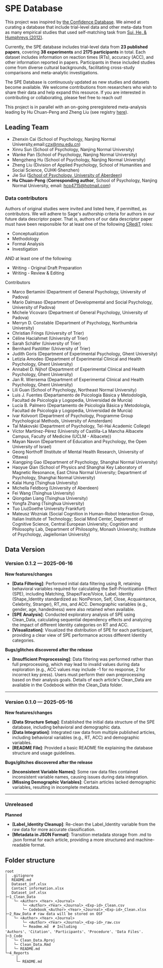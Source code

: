 # SPE Database

This project was inspired by [the Confidence Database](https://doi.org/10.1038/s41562-019-0813-1). We aimed at curating a database that include trial-level data and other meta-data from as many empirical studies that used self-matching task from [Sui, He, &amp; Humphreys (2012)](http://www.ncbi.nlm.nih.gov/pubmed/22963229). <!-- OSF, preprint, and publication links will be directly added to this paragraph -->

Currently, the SPE database includes trial-level data from **23 published papers**, covering **38 experiments** and **2175 participants** in total. Each dataset includes information on reaction times (RTs), accuracy (ACC), and other information reported in papers. Participants in these included studies come from diverse cultural backgrounds, facilitating cross-study comparisons and meta-analytic investigations.

The SPE Database is continuously updated as new studies and datasets become available. We welcome contributions from researchers who wish to share their data and help expand this resource. If you are interested in contributing or collaborating, please feel free to reach out!

This project is in parallel with an on-going preregistered meta-analysis leading by Hu Chuan-Peng and Zheng Liu (see registry [here](https://osf.io/euqmf)).

## Leading Team

- Zhenxin Cai (School of Psychology, Nanjing Normal University,email:[czx@nnu.edu.cn](czx@nnu.edu.cn))
- Xinru Sun (School of Psychology, Nanjing Normal University)
- Wanke Pan (School of Psychology, Nanjing Normal University)
- Mengzheng Hu (School of Psychology, Nanjing Normal University)
- Zheng Liu (Division of Applied Psychology, School of Humanities and Social Science, CUHK-Shenzhen)
- Jie Sui ([School of Psychology, University of Aberdeen](https://www.abdn.ac.uk/people/jie.sui))
- **Hu Chuan-Peng** (**Corresponding author**, School of Psychology, Nanjing Normal University, email: [hcp4715@hotmail.com](hcp4715@hotmail.com))

### Data contributors

Authors of original studies were invited and listed here, if permitted, as contributors. We will adhere to Sage's authorship criteria for authors in our future data descriptor paper. That is, authors of our data descriptor paper must have been responsible for at least one of the following [CRediT](https://us.sagepub.com/en-us/nam/credit) roles:

- Conceptualization
- Methodology
- Formal Analysis
- Investigation

AND at least one of the following:

- Writing - Original Draft Preparation
- Writing - Review & Editing

Contributors

- Marco Bertamini (Department of General Psychology, University of Padova)
- Mario Dalmaso (Department of Developmental and Social Psychology, University of Padova)
- Michele Vicovaro (Department of General Psychology, University of Padova)
- Merryn D. Constable (Department of Psychology, Northumbria University)
- Christian Frings (University of Trier)
- Céline Haciahmet (University of Trier)
- Sarah Schäfer (University of Trier)
- Bernhard Pastötter (University of Trier)
- Judith Goris (Department of Experimental Psychology, Ghent University)
- Letizia Amodeo (Department of Experimental Clinical and Health Psychology, Ghent University)
- Annabel D. Nijhof (Department of Experimental Clinical and Health Psychology, Ghent University)
- Jan R. Wiersema (Department of Experimental Clinical and Health Psychology, Ghent University)
- Lili Guan (School of Psychology, Northeast Normal University)
- Luis J. Fuentes (Departamento de Psicología Básica y Metodología, Facultad de Psicología y Logopedia, Universidad de Murcia)
- Lucía B. Palmero (Departamento de Psicología Básica y Metodología, Facultad de Psicología y Logopedia, Universidad de Murcia)
- Ivar Kolvoort (Department of Psychology, Programme Group Psychological Methods, University of Amsterdam)
- Tal Makovski (Department of Psychology, Tel-Hai Academic College)
- Víctor Martínez-Pérez (University of Castilla-La Mancha Albacete Campus, Faculty of Medicine (UCLM - Albacete))
- Mayan Navon (Department of Education and Psychology, the Open University of Israel)
- Georg Northoff (Institute of Mental Health Research, University of Ottawa)
- Xiangping Gao (Department of Psychology, Shanghai Normal University)
- Haoyue Qian (School of Physics and Shanghai Key Laboratory of Magnetic Resonance, East China Normal University; Department of Psychology, Shanghai Normal University)
- Kalai Hung (Tsinghua University)
- Michella Feldborg (University of Aberdeen)
- Fei Wang (Tsinghua University)
- Qiongdan Liang (Tsinghua University)
- Yongfa Zhang (Tsinghua University)
- Tuo Liu(Goethe University Frankfurt)
- Mateusz Wozniak (Social Cognition in Human-Robot Interaction Group, Italian Institute of Technology; Social Mind Center, Department of Cognitive Science, Central European University; Cognition and Philosophy Lab, Department of Philosophy, Monash University; Institute of Psychology, Jagiellonian University)

## Data Version

### Version 0.1.2 — 2025-06-16

**New features/changes**  
* **[Data Filtering]**: Performed initial data filtering using R, retaining behavioral variables required for calculating the Self-Prioritization Effect (SPE), including Matching, Shape/Face/Voice, Label, Identity (Shape_Identity standardized as: NonPerson, Self, Close, Acquaintance, Celebrity, Stranger), RT_ms, and ACC. Demographic variables (e.g., gender, age, handedness) were also retained when available.  
* **[SPE Analysis]**: Conducted exploratory analysis of SPE using Clean_Data, calculating sequential dependency effects and analyzing the impact of different Identity categories on RT and ACC.  
* **[Visualization]**: Visualized the distribution of SPE for each participant, providing a clear view of SPE performance across different Identity categories.  

**Bugs/glitches discovered after the release**  
* **[Insufficient Preprocessing]**: Data filtering was performed rather than full preprocessing, which may lead to invalid values during data exploration (e.g., ACC values may include -1 for no response, 2 for incorrect key press). Users must perform their own preprocessing based on their analysis goals. Details of each article's Clean_Data are available in the Codebook within the Clean_Data folder.  

---

### Version 0.1.0 — 2025-05-16

**New features/changes**  
* **[Data Structure Setup]**: Established the initial data structure of the SPE database, including behavioral and demographic data.  
* **[Data Integration]**: Integrated raw data from multiple published articles, including behavioral variables (e.g., RT, ACC) and demographic variables.  
* **[README File]**: Provided a basic README file explaining the database structure and usage guidelines.  

**Bugs/glitches discovered after the release**  
* **[Inconsistent Variable Names]**: Some raw data files contained inconsistent variable names, causing issues during data integration.  
* **[Missing Demographic Variables]**: Certain articles lacked demographic variables, resulting in incomplete metadata.  

---

### Unreleased  

**Planned**  
* **[Label_Identity Cleanup]**: Re-clean the Label_Identity variable from the raw data for more accurate classification.  
* **[Metadata in JSON Format]**: Transition metadata storage from .md to .json format for each article, providing a more structured and machine-readable format.  





## Folder structure

```
root
│  .gitignore
│  README.md
│  Dataset_inf.xlsx 
│  Contact information.xlsx
│  Dataset_inf.xlsx 
├─1_Clean_Data 
│   └─ <Author>_<Year>_<Journal>
│       └─ <Author>_<Year>_<Journal>_<Exp-id>_Clean.csv
│       └─ Codebook_<Author>_<Year>_<Journal>_<Exp-id>_Clean.xlsx
├─2_Raw_Data # raw data will be stored on OSF
│   └─ <Author>_<Year>_<Journal>
│       └─ <Author>_<Year>_<Journal>_<Exp-id>_raw.csv
│       └─ Readme.md  # Including 'Authors'、'Citation'、'Participants'、'Procedure'、'Data Files'.
├─3_Code
│   └─ Clean_Data.Rproj
│   └─ Clean_Data.Rmd
│   └─ README.md
└─4_Reports
     │
     └─ README.md
```
